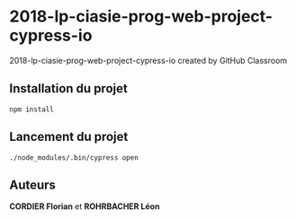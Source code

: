 # 2018-lp-ciasie-prog-web-project-cypress-io
2018-lp-ciasie-prog-web-project-cypress-io created by GitHub Classroom

## Installation du projet

```
npm install
```

## Lancement du projet

```
./node_modules/.bin/cypress open
```

## Auteurs
**CORDIER Florian** et
**ROHRBACHER Léon**
